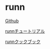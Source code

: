 # runn

[Github](https://github.com/k1LoW/runn)

[runnチュートリアル](https://zenn.dev/katzumi/books/runn-tutorial)

[runnクックブック](https://zenn.dev/k1low/books/runn-cookbook/viewer/about)
